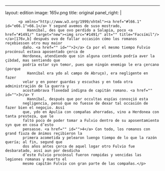 <?xml version="1.0" encoding="UTF-8"?>
---
layout: edition
image: 165v.png 
title: original 
panel_right: |  
            
          <p xmlns="http://www.w3.org/1999/xhtml"><a href="#l66.1" id="e66.1">66.1</a> Y segund avemos de suso mostrado,
              Hanníbal, des que ovo perdido a Salapia, poco <a href="#1491/" target="new"><img src="#1491/" alt="" title="Facsímil"/></a>[176v,b] después ovo de fallar occasión cómo los romanos reçebiessen otro muy maior
            daño. <a href="" id="">2</a> Ca por el mesmo tiempo Fulvio procónsul estava aposentado çerca de
            Herdonea, atendiendo que sin alguna contienda podría aver la çibdad, mas sentiendo que
            podría estar syn temor, pues que ningún enemigo le era çercano (porque
              Hanníbal era ydo al campo de Abruço), era negligente en fazer
            velar y en poner guardas y escuchas y en toda otra administraçión de la guerra y
            acostumbrava floxedad indigna de capitán romano. <a href="" id="">3</a> Y
              Hanníbal, después que por occultas espías conosçió esta
            negligencia, pensó que no fuesse de dexar tal occasión de fazer bien el negoçio. Assí
            que, ydo en Apulia con compañas ahorradas, vino a Herdonea con tanta presteza, que le
            faltó poco de poder tomar a Fulvio dentro de su aposentamiento syn que en cosa d’esto
            pensasse. <a href="" id="">4</a> Con todo, los romanos con grand fiuza de ánimos reçibieron la
            primera acometida y pelearon luengo tiempo de lo que la razón quería; al fin, segund que
            dos años antes çerca de aquel logar otro Fulvio fue desbaratado, assí aun por desdicha
            d’este Fulvio procónsul fueron rompidas y vencidas las legiones romanas y muerto el
            mesmo capitán Fulvio con gran parte de las compañas.</p>
        